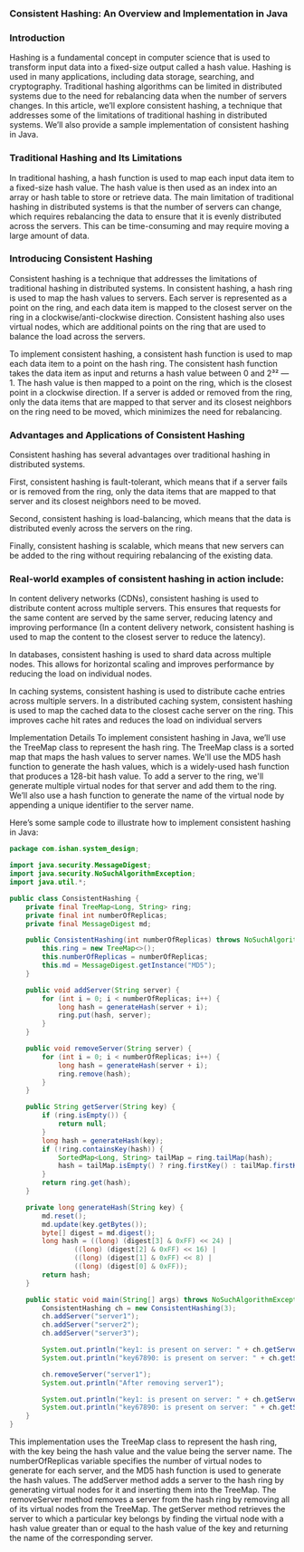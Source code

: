 ### Consistent Hashing: An Overview and Implementation in Java
###  Introduction
Hashing is a fundamental concept in computer science that is used to transform input data into a fixed-size output called a hash value. Hashing is used in many applications, including data storage, searching, and cryptography. Traditional hashing algorithms can be limited in distributed systems due to the need for rebalancing data when the number of servers changes. In this article, we’ll explore consistent hashing, a technique that addresses some of the limitations of traditional hashing in distributed systems. We’ll also provide a sample implementation of consistent hashing in Java.

### Traditional Hashing and Its Limitations
In traditional hashing, a hash function is used to map each input data item to a fixed-size hash value. The hash value is then used as an index into an array or hash table to store or retrieve data. The main limitation of traditional hashing in distributed systems is that the number of servers can change, which requires rebalancing the data to ensure that it is evenly distributed across the servers. This can be time-consuming and may require moving a large amount of data.

### Introducing Consistent Hashing
Consistent hashing is a technique that addresses the limitations of traditional hashing in distributed systems. In consistent hashing, a hash ring is used to map the hash values to servers. Each server is represented as a point on the ring, and each data item is mapped to the closest server on the ring in a clockwise/anti-clockwise direction. Consistent hashing also uses virtual nodes, which are additional points on the ring that are used to balance the load across the servers.

To implement consistent hashing, a consistent hash function is used to map each data item to a point on the hash ring. The consistent hash function takes the data item as input and returns a hash value between 0 and 2³² — 1. The hash value is then mapped to a point on the ring, which is the closest point in a clockwise direction. If a server is added or removed from the ring, only the data items that are mapped to that server and its closest neighbors on the ring need to be moved, which minimizes the need for rebalancing.

### Advantages and Applications of Consistent Hashing
Consistent hashing has several advantages over traditional hashing in distributed systems.

First, consistent hashing is fault-tolerant, which means that if a server fails or is removed from the ring, only the data items that are mapped to that server and its closest neighbors need to be moved.

Second, consistent hashing is load-balancing, which means that the data is distributed evenly across the servers on the ring.

Finally, consistent hashing is scalable, which means that new servers can be added to the ring without requiring rebalancing of the existing data.

### Real-world examples of consistent hashing in action include:

In content delivery networks (CDNs), consistent hashing is used to distribute content across multiple servers. This ensures that requests for the same content are served by the same server, reducing latency and improving performance (In a content delivery network, consistent hashing is used to map the content to the closest server to reduce the latency).

In databases, consistent hashing is used to shard data across multiple nodes. This allows for horizontal scaling and improves performance by reducing the load on individual nodes.

In caching systems, consistent hashing is used to distribute cache entries across multiple servers. In a distributed caching system, consistent hashing is used to map the cached data to the closest cache server on the ring. This improves cache hit rates and reduces the load on individual servers

Implementation Details
To implement consistent hashing in Java, we’ll use the TreeMap class to represent the hash ring. The TreeMap class is a sorted map that maps the hash values to server names. We'll use the MD5 hash function to generate the hash values, which is a widely-used hash function that produces a 128-bit hash value. To add a server to the ring, we'll generate multiple virtual nodes for that server and add them to the ring. We’ll also use a hash function to generate the name of the virtual node by appending a unique identifier to the server name.

Here’s some sample code to illustrate how to implement consistent hashing in Java:

```java
package com.ishan.system_design;

import java.security.MessageDigest;
import java.security.NoSuchAlgorithmException;
import java.util.*;

public class ConsistentHashing {
    private final TreeMap<Long, String> ring;
    private final int numberOfReplicas;
    private final MessageDigest md;

    public ConsistentHashing(int numberOfReplicas) throws NoSuchAlgorithmException {
        this.ring = new TreeMap<>();
        this.numberOfReplicas = numberOfReplicas;
        this.md = MessageDigest.getInstance("MD5");
    }

    public void addServer(String server) {
        for (int i = 0; i < numberOfReplicas; i++) {
            long hash = generateHash(server + i);
            ring.put(hash, server);
        }
    }

    public void removeServer(String server) {
        for (int i = 0; i < numberOfReplicas; i++) {
            long hash = generateHash(server + i);
            ring.remove(hash);
        }
    }

    public String getServer(String key) {
        if (ring.isEmpty()) {
            return null;
        }
        long hash = generateHash(key);
        if (!ring.containsKey(hash)) {
            SortedMap<Long, String> tailMap = ring.tailMap(hash);
            hash = tailMap.isEmpty() ? ring.firstKey() : tailMap.firstKey();
        }
        return ring.get(hash);
    }

    private long generateHash(String key) {
        md.reset();
        md.update(key.getBytes());
        byte[] digest = md.digest();
        long hash = ((long) (digest[3] & 0xFF) << 24) |
                ((long) (digest[2] & 0xFF) << 16) |
                ((long) (digest[1] & 0xFF) << 8) |
                ((long) (digest[0] & 0xFF));
        return hash;
    }

    public static void main(String[] args) throws NoSuchAlgorithmException {
        ConsistentHashing ch = new ConsistentHashing(3);
        ch.addServer("server1");
        ch.addServer("server2");
        ch.addServer("server3");

        System.out.println("key1: is present on server: " + ch.getServer("key1")); 
        System.out.println("key67890: is present on server: " + ch.getServer("key67890")); 

        ch.removeServer("server1");
        System.out.println("After removing server1");

        System.out.println("key1: is present on server: " + ch.getServer("key1")); 
        System.out.println("key67890: is present on server: " + ch.getServer("key67890")); 
    }
}
```

This implementation uses the TreeMap class to represent the hash ring, with the key being the hash value and the value being the server name. The numberOfReplicas variable specifies the number of virtual nodes to generate for each server, and the MD5 hash function is used to generate the hash values. The addServer method adds a server to the hash ring by generating virtual nodes for it and inserting them into the TreeMap. The removeServer method removes a server from the hash ring by removing all of its virtual nodes from the TreeMap. The getServer method retrieves the server to which a particular key belongs by finding the virtual node with a hash value greater than or equal to the hash value of the key and returning the name of the corresponding server.